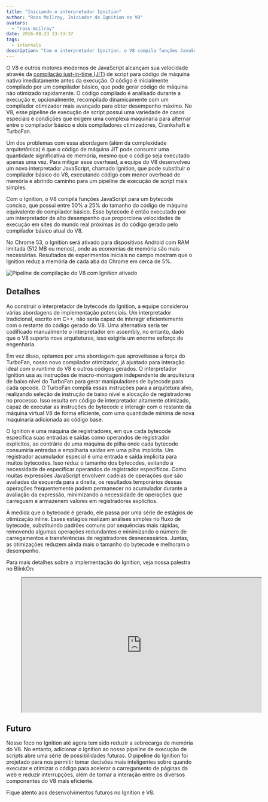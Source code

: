 ```yaml
---
title: "Iniciando o interpretador Ignition"
author: "Ross McIlroy, Iniciador do Ignition no V8"
avatars:
  - "ross-mcilroy"
date: 2016-08-23 13:33:37
tags:
  - internals
description: "Com o interpretador Ignition, o V8 compila funções JavaScript para um bytecode conciso, que tem entre 50% a 25% do tamanho do código de máquina equivalente de baixo nível."
---
```

O V8 e outros motores modernos de JavaScript alcançam sua velocidade através da [compilação just-in-time (JIT)](https://en.wikipedia.org/wiki/Just-in-time_compilation) de script para código de máquina nativo imediatamente antes da execução. O código é inicialmente compilado por um compilador básico, que pode gerar código de máquina não otimizado rapidamente. O código compilado é analisado durante a execução e, opcionalmente, recompilado dinamicamente com um compilador otimizador mais avançado para obter desempenho máximo. No V8, esse pipeline de execução de script possui uma variedade de casos especiais e condições que exigem uma complexa maquinaria para alternar entre o compilador básico e dois compiladores otimizadores, Crankshaft e TurboFan.

<!--truncate-->
Um dos problemas com essa abordagem (além da complexidade arquitetônica) é que o código de máquina JIT pode consumir uma quantidade significativa de memória, mesmo que o código seja executado apenas uma vez. Para mitigar esse overhead, a equipe do V8 desenvolveu um novo interpretador JavaScript, chamado Ignition, que pode substituir o compilador básico do V8, executando código com menor overhead de memória e abrindo caminho para um pipeline de execução de script mais simples.

Com o Ignition, o V8 compila funções JavaScript para um bytecode conciso, que possui entre 50% a 25% do tamanho do código de máquina equivalente do compilador básico. Esse bytecode é então executado por um interpretador de alto desempenho que proporciona velocidades de execução em sites do mundo real próximas às do código gerado pelo compilador básico atual do V8.

No Chrome 53, o Ignition será ativado para dispositivos Android com RAM limitada (512 MB ou menos), onde as economias de memória são mais necessárias. Resultados de experimentos iniciais no campo mostram que o Ignition reduz a memória de cada aba do Chrome em cerca de 5%.

![Pipeline de compilação do V8 com Ignition ativado](/_img/ignition-interpreter/ignition-pipeline.png)

## Detalhes

Ao construir o interpretador de bytecode do Ignition, a equipe considerou várias abordagens de implementação potenciais. Um interpretador tradicional, escrito em C++, não seria capaz de interagir eficientemente com o restante do código gerado do V8. Uma alternativa seria ter codificado manualmente o interpretador em assembly, no entanto, dado que o V8 suporta nove arquiteturas, isso exigiria um enorme esforço de engenharia.

Em vez disso, optamos por uma abordagem que aproveitasse a força do TurboFan, nosso novo compilador otimizador, já ajustado para interação ideal com o runtime do V8 e outros códigos gerados. O interpretador Ignition usa as instruções de macro-montagem independente de arquitetura de baixo nível do TurboFan para gerar manipuladores de bytecode para cada opcode. O TurboFan compila essas instruções para a arquitetura alvo, realizando seleção de instrução de baixo nível e alocação de registradores no processo. Isso resulta em código de interpretador altamente otimizado, capaz de executar as instruções de bytecode e interagir com o restante da máquina virtual V8 de forma eficiente, com uma quantidade mínima de nova maquinaria adicionada ao código base.

O Ignition é uma máquina de registradores, em que cada bytecode especifica suas entradas e saídas como operandos de registrador explícitos, ao contrário de uma máquina de pilha onde cada bytecode consumiria entradas e empilharia saídas em uma pilha implícita. Um registrador acumulador especial é uma entrada e saída implícita para muitos bytecodes. Isso reduz o tamanho dos bytecodes, evitando a necessidade de especificar operandos de registrador específicos. Como muitas expressões JavaScript envolvem cadeias de operações que são avaliadas da esquerda para a direita, os resultados temporários dessas operações frequentemente podem permanecer no acumulador durante a avaliação da expressão, minimizando a necessidade de operações que carreguem e armazenem valores em registradores explícitos.

À medida que o bytecode é gerado, ele passa por uma série de estágios de otimização inline. Esses estágios realizam análises simples no fluxo de bytecode, substituindo padrões comuns por sequências mais rápidas, removendo algumas operações redundantes e minimizando o número de carregamentos e transferências de registradores desnecessários. Juntas, as otimizações reduzem ainda mais o tamanho do bytecode e melhoram o desempenho.

Para mais detalhes sobre a implementação do Ignition, veja nossa palestra no BlinkOn:

<figure>
  <div class="video video-16:9">
    <iframe src="https://www.youtube.com/embed/r5OWCtuKiAk" width="640" height="360" loading="lazy"></iframe>
  </div>
</figure>

## Futuro

Nosso foco no Ignition até agora tem sido reduzir a sobrecarga de memória do V8. No entanto, adicionar o Ignition ao nosso pipeline de execução de scripts abre uma série de possibilidades futuras. O pipeline do Ignition foi projetado para nos permitir tomar decisões mais inteligentes sobre quando executar e otimizar o código para acelerar o carregamento de páginas da web e reduzir interrupções, além de tornar a interação entre os diversos componentes do V8 mais eficiente.

Fique atento aos desenvolvimentos futuros no Ignition e V8.
